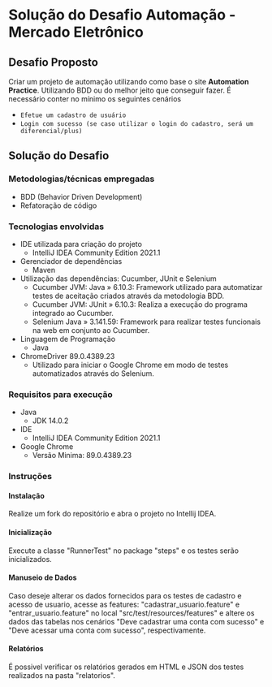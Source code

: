 # Solução do Desafio Automação - Mercado Eletrônico

## Desafio Proposto
Criar um projeto de automação utilizando como base o site **Automation Practice**.
Utilizando BDD ou do melhor jeito que conseguir fazer. 
É necessário conter no mínimo os seguintes cenários

* `Efetue um cadastro de usuário`
* `Login com sucesso (se caso utilizar o login do cadastro, será um diferencial/plus)`

## Solução do Desafio
### Metodologias/técnicas empregadas
* BDD (Behavior Driven Development)
* Refatoração de código

### Tecnologias envolvidas
* IDE utilizada para criação do projeto
  * IntelliJ IDEA Community Edition 2021.1
* Gerenciador de dependências
  * Maven
* Utilização das dependências: Cucumber, JUnit e Selenium
  * Cucumber JVM: Java » 6.10.3: Framework utilizado para automatizar testes de aceitação criados através da metodologia BDD.
  * Cucumber JVM: JUnit » 6.10.3: Realiza a execução do programa integrado ao Cucumber.
  * Selenium Java » 3.141.59: Framework para realizar testes funcionais na web em conjunto ao Cucumber.
* Linguagem de Programação
  * Java
* ChromeDriver 89.0.4389.23
  * Utilizado para iniciar o Google Chrome em modo de testes automatizados através do Selenium.

### Requisitos para execução
* Java 
  * JDK 14.0.2
* IDE
  * IntelliJ IDEA Community Edition 2021.1
* Google Chrome
  * Versão Minima: 89.0.4389.23

### Instruções
#### Instalação
Realize um fork do repositório e abra o projeto no Intellij IDEA.

#### Inicialização
Execute a classe "RunnerTest" no package "steps" e os testes serão inicializados.

#### Manuseio de Dados
Caso deseje alterar os dados fornecidos para os testes de cadastro e acesso de usuario, acesse as features: "cadastrar_usuario.feature" e "entrar_usuario.feature" no local "src/test/resources/features" e altere os dados das tabelas nos cenários "Deve cadastrar uma conta com sucesso" e "Deve acessar uma conta com sucesso", respectivamente.

#### Relatórios
É possivel verificar os relatórios gerados em HTML e JSON dos testes realizados na pasta "relatorios".

